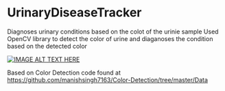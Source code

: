 # UrinaryDiseaseTracker
Diagnoses urinary conditions based on the colot of the urinie sample
Used OpenCV library to detect the color of urine and diaganoses the condition based on the detected color 

[![IMAGE ALT TEXT HERE](https://img.youtube.com/vi/QnQY0h2qZbA/0.jpg)](https://www.youtube.com/watch?v=QnQY0h2qZbA)


Based on Color Detection code found at https://github.com/manishsingh7163/Color-Detection/tree/master/Data
